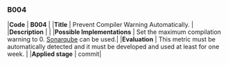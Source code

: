 ### B004

|**Code**           | **B004** |
|**Title**          | Prevent Compiler Warning Automatically. |
|**Description**    | |
|**Possible Implementations** | Set the maximum compilation warning to 0. [Sonarqube](https://www.sonarqube.org/) can be used.|
|**Evaluation**     | This metric must be automatically detected and it must be developed and used at least for one week. |
|**Applied stage**  | commit|
